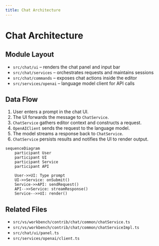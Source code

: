 ```yaml
---
title: Chat Architecture
---
```


# Chat Architecture

## Module Layout
- `src/chat/ui` – renders the chat panel and input bar
- `src/chat/services` – orchestrates requests and maintains sessions
- `src/chat/commands` – exposes chat actions inside the editor
- `src/services/openai` – language model client for API calls

## Data Flow
1. User enters a prompt in the chat UI.
2. The UI forwards the message to `ChatService`.
3. `ChatService` gathers editor context and constructs a request.
4. `OpenAIClient` sends the request to the language model.
5. The model streams a response back to `ChatService`.
6. `ChatService` persists results and notifies the UI to render output.

```mermaid
sequenceDiagram
    participant User
    participant UI
    participant Service
    participant API

    User->>UI: Type prompt
    UI->>Service: onSubmit()
    Service->>API: sendRequest()
    API-->>Service: streamResponse()
    Service-->>UI: render()
```

## Related Files
- `src/vs/workbench/contrib/chat/common/chatService.ts`
- `src/vs/workbench/contrib/chat/common/chatServiceImpl.ts`
- `src/chat/ui/panel.ts`
- `src/services/openai/client.ts`
